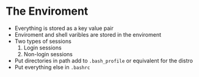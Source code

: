 # The Enviroment

- Everything is stored as a key value pair
- Enviroment and shell varibles are stored in the enviroment
- Two types of sessions
	1. Login sessions
	2. Non-login sessions
- Put directories in path add to `.bash_profile` or equivalent for the distro
- Put everything else in `.bashrc`
